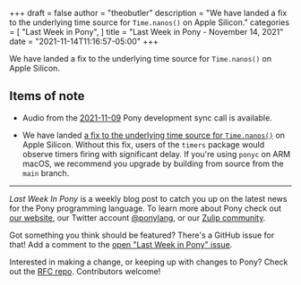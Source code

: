 +++
draft = false
author = "theobutler"
description = "We have landed a fix to the underlying time source for `Time.nanos()` on Apple Silicon."
categories = [
    "Last Week in Pony",
]
title = "Last Week in Pony - November 14, 2021"
date = "2021-11-14T11:16:57-05:00"
+++

We have landed a fix to the underlying time source for `Time.nanos()` on Apple Silicon.

<!--more-->

## Items of note

- Audio from the [2021-11-09](https://sync-recordings.ponylang.io/r/2021-11-09.m4a) Pony development sync call is available.

- We have landed [a fix to the underlying time source for `Time.nanos()`](https://github.com/ponylang/ponyc/pull/3921) on Apple Silicon. Without this fix, users of the `timers` package would observe timers firing with significant delay. If you're using `ponyc` on ARM macOS, we recommend you upgrade by building from source from the `main` branch.

---

_Last Week In Pony_ is a weekly blog post to catch you up on the latest news for the Pony programming language. To learn more about Pony check out [our website](https://ponylang.io), our Twitter account [@ponylang](https://twitter.com/ponylang), or our [Zulip community](https://ponylang.zulipchat.com).

Got something you think should be featured? There's a GitHub issue for that! Add a comment to the [open "Last Week in Pony" issue](https://github.com/ponylang/ponylang.github.io/issues?q=is%3Aissue+is%3Aopen+label%3Alast-week-in-pony).

Interested in making a change, or keeping up with changes to Pony? Check out the [RFC repo](https://github.com/ponylang/rfcs). Contributors welcome!
